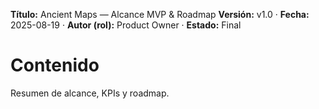 **Título:** Ancient Maps — Alcance MVP & Roadmap
**Versión:** v1.0 · **Fecha:** 2025-08-19 · **Autor (rol):** Product Owner · **Estado:** Final

# Contenido
Resumen de alcance, KPIs y roadmap.
